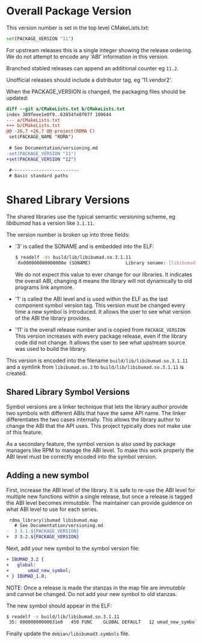 # Overall Package Version

This version number is set in the top level CMakeLists.txt:

```sh
set(PACKAGE_VERSION "11")
````

For upstream releases this is a single integer showing the release
ordering. We do not attempt to encode any 'ABI' information in this version.

Branched stabled releases can append an additional counter eg `11.2`.

Unofficial releases should include a distributor tag, eg '11.vendor2'.

When the PACKAGE_VERSION is changed, the packaging files should be updated:

```diff
diff --git a/CMakeLists.txt b/CMakeLists.txt
index 389feee1e0f9..63854fe8f07f 100644
--- a/CMakeLists.txt
+++ b/CMakeLists.txt
@@ -26,7 +26,7 @@ project(RDMA C)
 set(PACKAGE_NAME "RDMA")
 
 # See Documentation/versioning.md
-set(PACKAGE_VERSION "11")
+set(PACKAGE_VERSION "12")
 
 #-------------------------
 # Basic standard paths
```

# Shared Library Versions

The shared libraries use the typical semantic versioning scheme, eg
*libibumad* has a version like `3.1.11`.

The version number is broken up into three fields:
- '3' is called the SONAME and is embedded into the ELF:
   ```sh
   $ readelf -ds build/lib/libibumad.so.3.1.11
    0x000000000000000e (SONAME)             Library soname: [libibumad.so.3]
   ```

   We do not expect this value to ever change for our libraries. It indicates
   the overall ABI, changing it means the library will not dynamically to old
   programs link anymore.

- '1' is called the ABI level and is used within the ELF as the last component
   symbol version tag.  This version must be changed every time a new symbol
   is introduced. It allows the user to see what version of the ABI the
   library provides.

- '11' is the overall release number and is copied from `PACKAGE_VERSION` This
  version increases with every package release, even if the library code did
  not change. It allows the user to see what upstream source was used to build
  the library.

This version is encoded into the filename `build/lib/libibumad.so.3.1.11` and
a symlink from `libibumad.so.3` to `build/lib/libibumad.so.3.1.11` is created.

## Shared Library Symbol Versions

Symbol versions are a linker technique that lets the library author provide
two symbols with different ABIs that have the same API name. The linker
differentiates the two cases internally. This allows the library author to
change the ABI that the API uses. This project typically does not make use of
this feature.

As a secondary feature, the symbol version is also used by package managers
like RPM to manage the ABI level. To make this work properly the ABI level
must be correctly encoded into the symbol version.

## Adding a new symbol

First, increase the ABI level of the library. It is safe to re-use the ABI
level for multiple new functions within a single release, but once a release
is tagged the ABI level becomes *immutable*. The maintainer can provide
guidence on what ABI level to use for each series.

```diff
 rdma_library(ibumad libibumad.map
   # See Documentation/versioning.md
-  3 3.1.${PACKAGE_VERSION}
+  3 3.2.${PACKAGE_VERSION}
```

Next, add your new symbol to the symbol version file:

```diff
+ IBUMAD_3.2 {
+ 	global:
+ 		umad_new_symbol;
+ } IBUMAD_1.0;
```

NOTE: Once a release is made the stanzas in the map file are *immutable* and
cannot be changed. Do not add your new symbol to old stanzas.

The new symbol should appear in the ELF:

```sh
$ readelf -s build/lib/libibumad.so.3.1.11
 35: 00000000000031e0   450 FUNC    GLOBAL DEFAULT   12 umad_new_symbol@@IBUMAD_3.2
```

Finally update the `debian/libibumad3.symbols` file.

